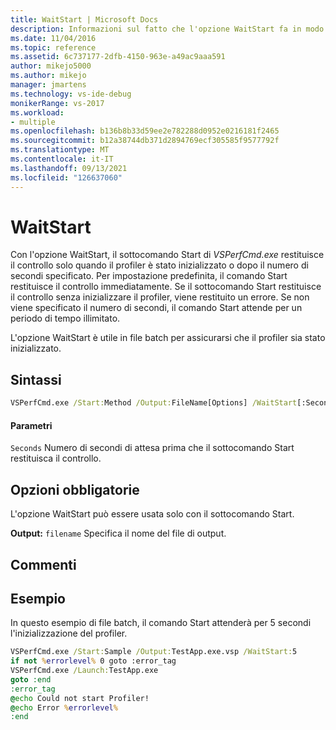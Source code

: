 ```yaml
---
title: WaitStart | Microsoft Docs
description: Informazioni sul fatto che l'opzione WaitStart fa in modo che il sotto-comando VSPerfCmd.exe Start restituirà il controllo solo quando il profiler è stato inizializzato o quando è passato il numero di secondi specificato.
ms.date: 11/04/2016
ms.topic: reference
ms.assetid: 6c737177-2dfb-4150-963e-a49ac9aaa591
author: mikejo5000
ms.author: mikejo
manager: jmartens
ms.technology: vs-ide-debug
monikerRange: vs-2017
ms.workload:
- multiple
ms.openlocfilehash: b136b8b33d59ee2e782288d0952e0216181f2465
ms.sourcegitcommit: b12a38744db371d2894769ecf305585f9577792f
ms.translationtype: MT
ms.contentlocale: it-IT
ms.lasthandoff: 09/13/2021
ms.locfileid: "126637060"
---
```

# <a name="waitstart"></a>WaitStart
Con l'opzione WaitStart, il sottocomando Start di *VSPerfCmd.exe* restituisce il controllo solo quando il profiler è stato inizializzato o dopo il numero di secondi specificato. Per impostazione predefinita, il comando Start restituisce il controllo immediatamente. Se il sottocomando Start restituisce il controllo senza inizializzare il profiler, viene restituito un errore. Se non viene specificato il numero di secondi, il comando Start attende per un periodo di tempo illimitato.

 L'opzione WaitStart è utile in file batch per assicurarsi che il profiler sia stato inizializzato.

## <a name="syntax"></a>Sintassi

```cmd
VSPerfCmd.exe /Start:Method /Output:FileName[Options] /WaitStart[:Seconds]
```

#### <a name="parameters"></a>Parametri
 `Seconds` Numero di secondi di attesa prima che il sottocomando Start restituisca il controllo.

## <a name="required-options"></a>Opzioni obbligatorie
 L'opzione WaitStart può essere usata solo con il sottocomando Start.

 **Output:** `filename` Specifica il nome del file di output.

## <a name="remarks"></a>Commenti

## <a name="example"></a>Esempio
 In questo esempio di file batch, il comando Start attenderà per 5 secondi l'inizializzazione del profiler.

```cmd
VSPerfCmd.exe /Start:Sample /Output:TestApp.exe.vsp /WaitStart:5
if not %errorlevel% 0 goto :error_tag
VSPerfCmd.exe /Launch:TestApp.exe
goto :end
:error_tag
@echo Could not start Profiler!
@echo Error %errorlevel%
:end
```
